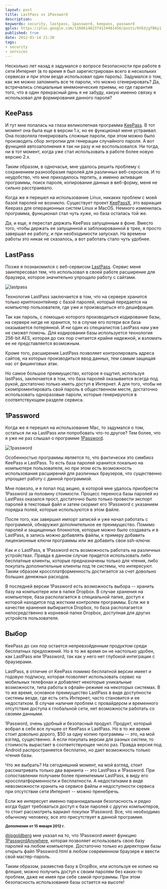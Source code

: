 ```yaml
---
layout: post
title: LastPass vs 1Password
description:
keywords: security, lastpass, 1password, keepass, password
gplus: https://plus.google.com/116661482374124481456/posts/6VEdjgfB6y1
published: true
date: 2012-01-14 21:20
tags:
- security
- services
---
```


Несколько лет назад я задумался о вопросе безопасности при работе в сети Интернет (в то время я был зарегистрирован всего в нескольких сервисах и при этом везде использовал один пароль). Задумался о том, как же можно запомнить все те пароли, что можно сгенерировать? Да, встречались специальные мнемонические приемы, но где гарантия того, что в один прекрасный день я не забуду, какую именно связку я использовал для формирования данного пароля?

## KeePass

И тут мне попалась на глаза великолепная программа [KeePass](http://keepass.info/ "Keepass Password Safe"). В тот момент она была еще в версии 1.x, но ее функционал меня устраивал. Она позволяла генерировать сложные пароли, при этом можно было производить сбор энтропии для генерации случайного пароля. А вот функцией автозаполнения я так ни разу и не воспользовался. Ни тогда, ни в тот момент, когда уже стал использовать в работе более новую версию 2.x.

Таким образом, в одночасье, мне удалось решить проблему с сохранением разнообразия паролей для различных веб-серсисов. И то неудобство, что мне приходилось терпеть, а именно активация программы, поиск пароля, копирование данных в веб-форму, меня не сильно расстраивало.

Когда же я перешел на использование Linux, никаких проблем с моей базой паролей не возникло. Существует проект [KeePassX](http://www.keepassx.org/ "KeePassX"), это вариация Keepass для операционных систем Linux и MacOS. Немного изменилась программа, функционал стал чуть хуже, но база осталась той же.

Да, и еще, я перестал держать KeePass запущенным в фоне. Вместо того, чтобы держать ее запущенной и заблокированной в трее, я просто завершал ее работу, и при необходимости запускал. На времени работы это никак не сказалось, а вот работать стало чуть удобнее.

## LastPass

Позже я познакомился с веб-сервисом [LastPass](http://lastpass.com/ "LastPass - Password Manager, Form Filler, Password Management"). Сервис меня заинтересовал тем, что использовал в своей работе расширение для браузера, которое значительно упрощало работу с сайтами.

![lastpass](https://static.juev.org/2012/01/lastpass.png)

Технология LastPass заключается в том, что на сервере хранится только криптоконтейнер с базой паролей, который передается на компьютер пользователя, где уже и производиться его дешифрация.

Так как пароль, с помощью которого производиться кодирование базы, на сервере нигде не хранится, то в случае его потери вся база оказывается потерянной. И ни один из специалистов LastPass нам уже не сможет помочь. Для кодирования базы используется технология 256-bit AES, которая до сих пор считается крайне надежной, и взломать ее не представляется возможным.

Кроме того, расширение LastPass позволяет контролировать адреса сайтов, на которых производиться ввод данных, тем самым защищая нас от фишинговых атак.

Но самое большое преимущество, которое я ощутил, используя lastPass,  заключается в том, что база паролей оказывается всегда под рукой, достаточно только иметь доступ в Интернет. А для того, чтобы не скомпроментировать свой пароль в общественном месте, достаточно использовать одноразовые пароли, которые генерируются в соответствующем разделе сервиса.

## 1Password

Когда же я перешел на использование Mac, то задумался о том, остаться ли на LastPass или попробовать что-то другое? Тем более, что я уже не раз слышал о программе [1Password](https://agilebits.com/onepassword "1Password").

![1password](https://static.juev.org/2012/01/1password.png)

Особенностью программы является то, что фактически это симбиоз KeePass и LastPass. То есть база паролей хранится локально на компьютере пользователя, но при этом есть возможность использования расширений для различных браузеров, что существенно упрощает работу с данной программой.

Мне повезло, и я попал под акцию, в которой мне удалось приобрести 1Password за половину стоимости. Процесс переноса базы паролей из LastPass оказался прост, достаточно было только провести экспорт паролей в текстовый файл и затем скормит его 1Password с указанием порядка полей, которые используются в этом файле.

После того, как завершил импорт записей и уже начал работать с программой, обнаружил дополнительное ее преимущество. Помимо паролей и защищенных блокнотов, которые можно было создавать и в LastPass, в запись можно добавлять файлы, к примеру добавить лицензионные ключи программы или же добавить свои ssh-ключи.

Как и с LastPass, в 1Password есть возможность работать на различных устройствах. Правда в данном случае придется использовать либо бесплатные клиенты, которые предназначены только для чтения, либо покупать дополнительные клиенты под те системы, что интересуют. Таким образом кроссплатформенность достигается за счет довольно больших денежных расходов.

В последней версии 1Password есть возможность выбора -- хранить базу на компьютере или в папке Dropbox. В случае хранения на компьютере, база располагается в специальной папке, доступ к которой находится под жестким контролем программы. Если же в качестве хранения выбирается Dropbox, то база располагается непосредственно в корневой папке Dropbox, доступная для других устройств пользователя.

## Выбор

KeePass до сих пор остается непревзойденным продуктом среди бесплатных предложений. Но в то же время он не настолько удобен, как LastPass или 1Password, так как у него нет глубокой интеграции с браузерами.

LastPass, в отличие от KeePass помимо бесплатной версии имеет и годовую подписку, которая позволяет использовать сервис на мобильных телефонах и добавляет некоторые уникальные возможности, типа работы в офлайн-режиме на некоторых системах. В то же время, основное преимущество LastPass в виде доступности системы везде, где есть сеть Интернет, часто становится и ее недостатком. В случае наличия проблем с провайдером и временного отсутствия доступа к глобальной сети, нет возможности работать со своими данными.

1Password, очень удобный и безопасный продукт. Продукт, который вобрал в себя все лучшее от KeePass и LastPass. Но в то же время стоит довольно дорого, $50 за одну копию программы -- это, на мой взгляд, существенно. А если покупать версии для разных систем, то стоимость вырастает в соответствующее число раз. Правда версия под Android распространяется бесплатно, но дает возможность только чтения базы.

Что же выбрать? На сегодняшний момент, на мой взгляд, стоит рассматривать только два варианта -- это LastPass и 1Password. При сопоставлении получаем более приемлемым LastPass, в виду его кроссплатформенности и бесплатности. А недостатками в виде невозможности хранить на сервисе файлы и недоступности сервиса при отсутствии сети Интернет -- можно пренебречь.

Если же интересует именно параноидальная безопасность и редко когда будет требоваться доступ к базе паролей с других компьютеров, то стоит рассмотреть вариант покупки 1Password. Все, что необходимо обычному человеку, все это присутствует в данной программе.

<small><strong>Дополнение от 15 января 2012 г.</strong></small>

[@jpgoldberg](https://twitter.com/#!/jpgoldberg "Jeffrey Goldberg on Twitter") мне указал на то, что 1Password имеет функцию [1PasswordAnywhere](http://help.agile.ws/1Password3/1passwordanywhere.html "1PasswordAnywhere"), которая позволяет использовать свою базу паролей на любом компьютере. Достаточно только из директории базы открыть файл 1Password.html в любом современном браузере и ввести свой мастер-пароль.

Таким образом, разместив базу в DropBox, или используя ее копию на флешке, можно получить доступ к своим паролям без каких-то проблем, даже не имея при себе самой программы. При этом безопасность использования базы остается на высоте!
